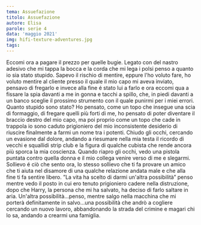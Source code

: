 ```yaml
---
tema: Assuefazione
titolo: Assuefazione
autore: Elisa
parole: serie 4
data: 'maggio 2021'
img: hifi-texture-adventures.jpg
tags: 
---
```

Eccomi ora a pagare il prezzo per quelle bugie. Legato con del nastro adesivo che mi tappa la bocca e la corda che mi lega i polsi penso a quanto io sia stato stupido.
Sapevo il rischio di mentire, eppure l'ho voluto fare, ho voluto mentire al cliente presso il quale il mio capo mi aveva inviato, pensavo di fregarlo e invece alla fine é stato lui a farlo e ora eccomi qua a fissare la spia davanti a me in gonna e tacchi a spillo, che, in piedi davanti a un banco sceglie il prossimo strumento con il quale punirmi per i miei errori.
Quanto stupido sono stato? Ho pensato, come un topo che insegue una scia di formaggio, di fregare quelli più forti di me, ho pensato di poter diventare il braccio destro del mio capo, ma poi proprio come un topo che cade in trappola io sono caduto prigioniero del mio inconsistente desiderio di riuscire finalmente
a farmi un nome tra i potenti.
Chiudo gli occhi, cercando un evasione dal dolore, andando a riesumare nella mia testa il ricordo di vecchi e squallidi strip club e la figura di qualche cubista che rende ancora più sporca la mia coscienza.
Quando riapro gli occhi, vedo una pistola puntata contro quella donna e il mio collega venire verso di me e slegarmi.
Sollievo é ciò che sento ora, lo stesso sollievo che ti fa provare un amico che ti aiuta nel disamore di una qualche relazione andata male e che alla fine ti fa sentire libero.
”La vita ha scelto di darmi un'altra possibilità” penso mentre vedo il posto in cui ero tenuto prigioniero cadere nella distruzione, dopo che Harry, la persona che mi ha salvato, ha deciso di farlo saltare in aria.
Un'altra possibilità...penso, mentre salgo nella macchina che mi porterà definitamente in salvo...una possibilità che andrò a cogliere cercando un nuovo lavoro, abbandonando la strada del crimine e magari chi lo sa, andando a crearmi una famiglia.
